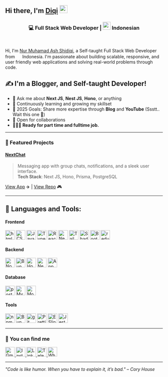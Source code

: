## Hi there, I'm [Diqi](https://nurmuhamadas.github.io) <img src="https://media.giphy.com/media/hvRJCLFzcasrR4ia7z/giphy.gif" width="25px" />

<div align="center">
<h3>💻 Full Stack Web Developer | <img src="https://images.emojiterra.com/twitter/512px/1f1ee-1f1e9.png" height="25px" /> Indonesian</h3>
</div>
<br />

Hi, I'm [Nur Muhamad Ash Shidiqi](https://blog.abhisheknaidu.tech/), a Self-taught Full Stack Web Developer from <img src="https://images.emojiterra.com/twitter/512px/1f1ee-1f1e9.png" height="16px" /> Indonesia. I'm passionate about building scalable, responsive, and user friendly web applications and solving real-world problems through code.

## ✍️ I'm a Blogger, and Self-taught Developer!

- 💬 Ask me about **Next JS**, **Nest JS**, **Hono**, or anything
- 🌱 Continuously learning and growing my skillset
- 🥅 2025 Goals: Share more expertise through **Blog** and **YouTube** (Ssstt.. Wait this one 🤫)
- 🤝 Open for collaborations
- 👨🏽‍💻 **Ready for part time and fulltime job.**

---

### 🌟 Featured Projects

#### [NextChat](https://github.com/nurmuhamadas/next-chat)

> Messaging app with group chats, notifications, and a sleek user interface.  
> **Tech Stack**: Next JS, Hono, Prisma, PostgreSQL

[View App](https://app-next-chat.vercel.app) ✈️ | [View Repo](https://github.com/nurmuhamadas/next-chat) 🎮

---

## 🧰 Languages and Tools:

#### Frontend

<img height="30px" alt="html5" src="https://img.shields.io/badge/-HTML5-E34F26?style=flat-square&logo=html5&logoColor=white" />
<img height="30px" alt="CSS3" src="https://img.shields.io/badge/-CSS3-1572B6?style=flat-square&logo=css3&logoColor=white" />
<img height="30px" alt="Javascript" src="https://img.shields.io/badge/-Javascript-F7DF1E?style=flat-square&logo=javascript&logoColor=white" />
<img height="30px" alt="TypeScript" src="https://img.shields.io/badge/-TypeScript-007ACC?style=flat-square&logo=typescript&logoColor=white" />
<img height="30px" alt="React" src="https://img.shields.io/badge/-React-45b8d8?style=flat-square&logo=react&logoColor=white" />
<img height="30px" alt="Next.js" src="https://img.shields.io/badge/-Next.js-000000?style=flat-square&logo=next.js&logoColor=white" />
<img height="30px" alt="Tailwind CSS" src="https://img.shields.io/badge/-Tailwind_CSS-06B6D4?style=flat-square&logo=tailwindcss&logoColor=white" />
<img height="30px" alt="ShadCN UI" src="https://img.shields.io/badge/-ShadCN_UI-000000?style=flat-square&logo=shadcn-ui&logoColor=white" />
<img height="30px" alt="Bootstrap" src="https://img.shields.io/badge/-Bootstrap-563D7C?style=flat-square&logo=Bootstrap&logoColor=white" />
<img height="30px" alt="redux" src="https://img.shields.io/badge/-Redux-764ABC?style=flat-square&logo=redux&logoColor=white" />

#### Backend

<p>
  <img height="30px" alt="Nodejs" src="https://img.shields.io/badge/-Nodejs-43853d?style=flat-square&logo=Node.js&logoColor=white" />
  <img height="30px" alt="Bun" src="https://img.shields.io/badge/-Bun-000000?style=flat-square&logo=Bun&logoColor=white" />
  <img height="30px" alt="Hono" src="https://img.shields.io/badge/-Hono-E36002?style=flat-square&logo=Hono&logoColor=white" />
  <img height="30px" alt="NestJS" src="https://img.shields.io/badge/-NestJS-E0234E?style=flat-square&logo=NestJS&logoColor=white" />
  <img height="30px" alt="Appwrite" src="https://img.shields.io/badge/-Appwrite-FD366E?style=flat-square&logo=Appwrite&logoColor=white" />
</p>

#### Database

<p>
  <img height="30px" alt="postgresql" src="https://img.shields.io/badge/-postgresql-4169E1?style=flat-square&logo=postgresql&logoColor=white" />
  <img height="30px" alt="MySQL" src="https://img.shields.io/badge/-MySQL-4479A1?style=flat-square&logo=mysql&logoColor=white" />
  <img height="30px" alt="MongoDB" src="https://img.shields.io/badge/-MongoDB-47A248?style=flat-square&logo=mongodb&logoColor=white" />
</p>

#### Tools

<p>
  <img height="30px" alt="npm" src="https://img.shields.io/badge/-NPM-CB3837?style=flat-square&logo=npm&logoColor=white" />
  <img height="30px" alt="Bun" src="https://img.shields.io/badge/-Bun-000000?style=flat-square&logo=Bun&logoColor=white" />
  <img height="30px" alt="git" src="https://img.shields.io/badge/-Git-F05032?style=flat-square&logo=git&logoColor=white" />
  <img height="30px" alt="Prettier" src="https://img.shields.io/badge/-Prettier-F7B93E?style=flat-square&logo=prettier&logoColor=white" />
  <img height="30px" alt="ESlint" src="https://img.shields.io/badge/-ESlint-4B32C3?style=flat-square&logo=ESlint&logoColor=white" />
  <img height="30px" alt="Jest" src="https://img.shields.io/badge/-Jest-C21325?style=flat-square&logo=Jest&logoColor=white" />
</p>

<!-- ---

### 📊 GitHub Stats

![Your GitHub Stats](https://github-readme-stats.vercel.app/api?username=your-username&show_icons=true&theme=radical)
![Top Langs](https://github-readme-stats.vercel.app/api/top-langs/?username=your-username&layout=compact&theme=radical)   -->

---

<h3>📢 You can find me</h3>
<p align="left">
  <a href="mailto:nurmuhamad.a.13@gmail.com">
    <img height="30px" alt="Gmail" src="https://img.shields.io/badge/-Gmail-D14836?style=flat-square&logo=gmail&logoColor=white" /> 
  </a>  
  <a href="https://www.instagram.com/nurmuhamadas"> 
    <img height="30px" alt="Instagram" src="https://img.shields.io/badge/-Instagram-E4405F?style=flat-square&logo=instagram&logoColor=white" /> 
  </a>  
  <a href="https://www.linkedin.com/nurmuhamadas">
    <img height="30px" alt="Linkedin" src="https://img.shields.io/badge/-Linkedin-0077B5?style=flat-square&logo=Linkedin&logoColor=white" /> 
  </a>  
  <a href="https://t.me/nurmuhamadas">
    <img height="30px" alt="Telegram" src="https://img.shields.io/badge/-Telegram-2CA5E0?style=flat-square&logo=Telegram&logoColor=white" /> 
  </a>
  <a href="https://wa.me/6285655350504">
    <img height="30px" alt="Whatsapp" src="https://img.shields.io/badge/-Whatsapp-25D366?style=flat-square&logo=whatsapp&logoColor=white" /> 
  </a>  
</p>

---

_"Code is like humor. When you have to explain it, it’s bad." – Cory House_

